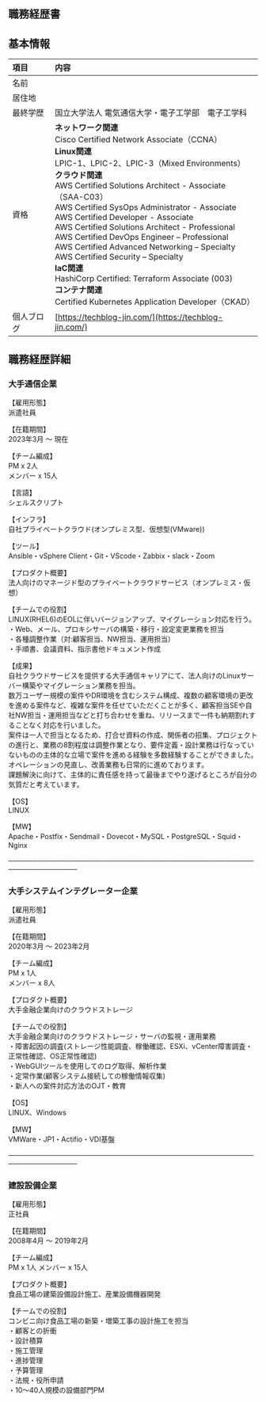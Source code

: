 
## 職務経歴書
## 基本情報

| 項目 | 内容 |
|:---- |:----|
|名前||
|居住地||
|最終学歴|国立大学法人 電気通信大学・電子工学部　電子工学科|
|資格|**ネットワーク関連**<br>Cisco Certified Network Associate（CCNA）<br>**Linux関連**<br>LPIC-1、LPIC-2、LPIC-3（Mixed Environments）<br>**クラウド関連**<br>AWS Certified Solutions Architect - Associate（SAA-C03）<br>AWS Certified SysOps Administrator - Associate<br>AWS Certified Developer - Associate<br>AWS Certified Solutions Architect - Professional<br>AWS Certified DevOps Engineer – Professional<br>AWS Certified Advanced Networking – Specialty<br>AWS Certified Security – Specialty<br>**IaC関連**<br>HashiCorp Certified: Terraform Associate (003)<br>**コンテナ関連**<br>Certified Kubernetes Application Developer（CKAD）|
|個人ブログ|[https://techblog-jin.com/](https://techblog-jin.com/)|



## 職務経歴詳細
### 大手通信企業
【雇用形態】<br>
派遣社員

【在籍期間】<br>
2023年3月 ～ 現在

【チーム編成】<br>
PM x 2人<br>
メンバー x 15人

【言語】<br>
シェルスクリプト

【インフラ】<br>
自社プライベートクラウド(オンプレミス型、仮想型(VMware))

【ツール】<br>
Ansible・vSphere Client・Git・VScode・Zabbix・slack・Zoom

【プロダクト概要】<br>
法人向けのマネージド型のプライベートクラウドサービス（オンプレミス・仮想）

【チームでの役割】<br>
LINUX(RHEL6)のEOLに伴いバージョンアップ、マイグレーション対応を行う。<br>
・Web、メール、プロキシサーバの構築・移行・設定変更業務を担当<br>
・各種調整作業（対:顧客担当、NW担当、運用担当）<br>
・手順書、会議資料、指示書他ドキュメント作成<br>


【成果】<br>
自社クラウドサービスを提供する大手通信キャリアにて、法人向けのLinuxサーバー構築やマイグレーション業務を担当。<br>
数万ユーザー規模の案件やDR環境を含むシステム構成、複数の顧客環境の更改を進める案件など、複雑な案件を任せていただくことが多く、顧客担当SEや自社NW担当・運用担当などと打ち合わせを重ね、リリースまで一件も納期割れすることなく対応を行いました。<br>
案件は一人で担当となるため、打合せ資料の作成、関係者の招集、プロジェクトの進行と、業務の8割程度は調整作業となり、要件定義・設計業務は行なっていないものの主体的な立場で案件を進める経験を多数経験することができました。<br>
オペレーションの見直し、改善業務も日常的に進めております。<br>
課題解決に向けて、主体的に責任感を持って最後までやり遂げるところが自分の気質だと考えています。<br>

【OS】<br>
LINUX

【MW】<br>
Apache・Postfix・Sendmail・Dovecot・MySQL・PostgreSQL・Squid・Nginx 

**────────────────────────────────────────────────────────────────**

### 大手システムインテグレーター企業

【雇用形態】<br>
派遣社員

【在籍期間】<br>
2020年3月 ～ 2023年2月

【チーム編成】<br>
PM x 1人<br>
メンバー x 8人

【プロダクト概要】<br>
⼤⼿⾦融企業向けのクラウドストレージ

【チームでの役割】<br>
⼤⼿⾦融企業向けのクラウドストレージ・サーバの監視・運⽤業務<br>
・障害起因の調査(ストレージ性能調査、稼働確認、ESXi、vCenter障害調査・正常性確認、OS正常性確認)<br>
・WebGUIツールを使⽤してのログ取得、解析作業<br>
・定常作業(顧客システム接続しての稼働情報収集)<br>
・新⼈への案件対応⽅法のOJT・教育<br>


【OS】<br>
LINUX、Windows<br>

【MW】<br>
VMWare・JP1・Actifio・VDI基盤<br>

**────────────────────────────────────────────────────────────────**

### 建設設備企業

【雇用形態】<br>
正社員

【在籍期間】<br>
2008年4月 ～ 2019年2月

【チーム編成】<br>
PM x 1人
メンバー x 15人

【プロダクト概要】<br>
食品工場の建築設備設計施工、産業設備機器開発

【チームでの役割】<br>
コンビニ向け食品工場の新築・増築工事の設計施工を担当<br>
・顧客との折衝<br>
・設計積算<br>
・施工管理<br>
・進捗管理<br>
・予算管理<br>
・法規・役所申請<br>
・10～40⼈規模の設備部門PM<br>

